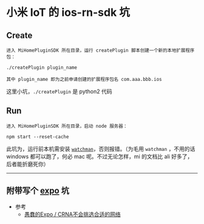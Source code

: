 # 小米 IoT 的 ios-rn-sdk 坑

## Create

    进入 MiHomePluginSDK 所在目录，运行 createPlugin 脚本创建一个新的本地扩展程序包：

    ./createPlugin plugin_name

    其中 plugin_name 即为之前申请创建的扩展程序包名 com.aaa.bbb.ios

这里小坑，`./createPlugin` 是 python2 代码

## Run

    进入 MiHomePluginSDK 所在目录，启动 node 服务器：

    npm start --reset-cache

此坑为，运行前本机需安装 [`watchman`](http://facebook.github.io/watchman/)，否则报错。（为毛用 `watchman` ，不用的话 windows 都可以跑了，何必 mac 呢。不过无论怎样，mi 的文档比 ali 好多了，后者能折磨死你）

---

## 附带写个 [expo](https://expo.io/) 坑
- 参考
    - [愚蠢的Expo / CRNA不会挑选合适的网络](https://segmentfault.com/a/1190000013108816)
